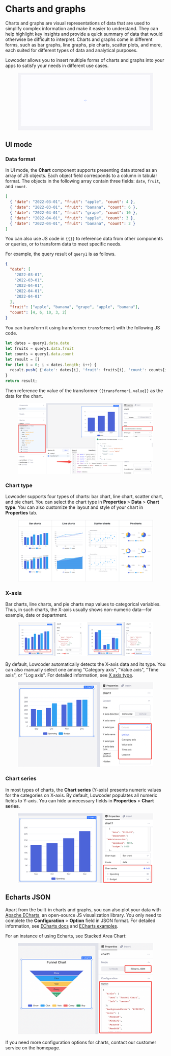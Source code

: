 # Charts and graphs

Charts and graphs are visual representations of data that are used to simplify complex information and make it easier to understand. They can help highlight key insights and provide a quick summary of data that would otherwise be difficult to interpret. Charts and graphs come in different forms, such as bar graphs, line graphs, pie charts, scatter plots, and more, each suited for different types of data and analytical purposes.&#x20;

Lowcoder allows you to insert multiple forms of charts and graphs into your apps to satisfy your needs in different use cases.

<figure><img src="../../.gitbook/assets/charts-and-graphs-1.gif" alt=""><figcaption></figcaption></figure>

## UI mode

### Data format

In UI mode, the **Chart** component supports presenting data stored as an array of JS objects. Each object field corresponds to a column in tabular format. The objects in the following array contain three fields: `date`, `fruit`, and `count`.

```json
[
  { "date": "2022-03-01", "fruit": "apple", "count": 4 },
  { "date": "2022-03-01", "fruit": "banana", "count": 6 },
  { "date": "2022-04-01", "fruit": "grape", "count": 10 },
  { "date": "2022-04-01", "fruit": "apple", "count": 3 },
  { "date": "2022-04-01", "fruit": "banana", "count": 2 }
]
```

You can also use JS code in `{{}}` to reference data from other components or queries, or to transform data to meet specific needs.

For example, the query result of `query1` is as follows.

```json
{
  "date": [
    "2022-03-01",
    "2022-03-01",
    "2022-04-01",
    "2022-04-01",
    "2022-04-01"
  ],
  "fruit": ["apple", "banana", "grape", "apple", "banana"],
  "count": [4, 6, 10, 3, 2]
}
```

You can transform it using transformer `transformer1` with the following JS code.

```javascript
let dates = query1.data.date
let fruits = query1.data.fruit
let counts = query1.data.count
let result = []
for (let i = 0; i < dates.length; i++) {
  result.push( {'date': dates[i], 'fruit': fruits[i], 'count': counts[i]} )
}
return result;
```

Then reference the value of the transformer `{{transformer1.value}}` as the data for the chart.

<figure><img src="../../.gitbook/assets/charts-and-graphs-2.PNG" alt=""><figcaption></figcaption></figure>

### Chart type

Lowcoder supports four types of charts: bar chart, line chart, scatter chart, and pie chart. You can select the chart type in **Properties** > **Data** > **Chart type**. You can also customize the layout and style of your chart in **Properties** tab.

<figure><img src="../../.gitbook/assets/charts-and-graphs-3.png" alt=""><figcaption></figcaption></figure>

### X-axis

Bar charts, line charts, and pie charts map values to categorical variables. Thus, in such charts, the X-axis usually shows non-numeric data—for example, date or department.

<figure><img src="../../.gitbook/assets/charts-and-graphs-4.png" alt=""><figcaption></figcaption></figure>

By default, Lowcoder automatically detects the X-axis data and its type. You can also manually select one among "Category axis", "Value axis", "Time axis", or "Log axis". For detailed information, see [X axis type](https://echarts.apache.org/en/option.html#xAxis.type).

<figure><img src="../../.gitbook/assets/charts-and-graphs-5.png" alt=""><figcaption></figcaption></figure>

### Chart series

In most types of charts, the **Chart series** (Y-axis) presents numeric values for the categories on X-axis. By default, Lowcoder populates all numeric fields to Y-axis. You can hide unnecessary fields in **Properties** > **Chart series**.

<figure><img src="../../.gitbook/assets/charts-and-graphs-6.png" alt=""><figcaption></figcaption></figure>

## Echarts JSON

Apart from the built-in charts and graphs, you can also plot your data with [Apache ECharts](https://echarts.apache.org/en/index.html), an open-source JS visualization library. You only need to complete the **Configuration** > **Option** field in JSON format. For detailed information, see [ECharts docs](https://echarts.apache.org/en/option.html#title) and [ECharts examples](https://echarts.apache.org/examples/en/index.html).

For an instance of using Echarts, see Stacked Area Chart:

<figure><img src="../../.gitbook/assets/charts-and-graphs-7.png" alt=""><figcaption></figcaption></figure>

If you need more configuration options for charts, contact our customer service on the homepage.
